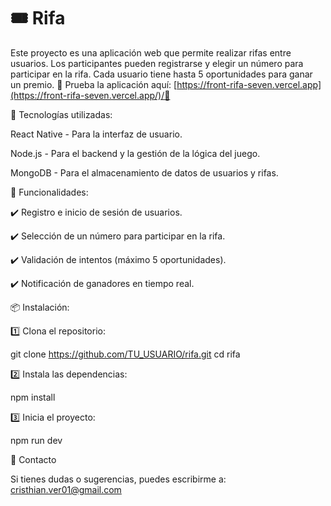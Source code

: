 # 🎟️ Rifa

Este proyecto es una aplicación web que permite realizar rifas entre usuarios. Los participantes pueden registrarse y elegir un número para participar en la rifa. Cada usuario tiene hasta 5 oportunidades para ganar un premio.
🔗 Prueba la aplicación aquí: [https://front-rifa-seven.vercel.app](https://front-rifa-seven.vercel.app/)/🚀

🚀 Tecnologías utilizadas: 

React Native - Para la interfaz de usuario.

Node.js - Para el backend y la gestión de la lógica del juego.

MongoDB - Para el almacenamiento de datos de usuarios y rifas.

📌 Funcionalidades: 

✔️ Registro e inicio de sesión de usuarios.

✔️ Selección de un número para participar en la rifa.

✔️ Validación de intentos (máximo 5 oportunidades).

✔️ Notificación de ganadores en tiempo real.

📦 Instalación: 

1️⃣ Clona el repositorio:

git clone https://github.com/TU_USUARIO/rifa.git
cd rifa

2️⃣ Instala las dependencias:

npm install

3️⃣ Inicia el proyecto:

npm run dev

📮 Contacto

Si tienes dudas o sugerencias, puedes escribirme a: cristhian.ver01@gmail.com

